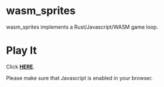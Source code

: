 # wasm_sprites
wasm_sprites implements a Rust/Javascript/WASM game loop.

# Play It
Click **[HERE](https://stbtpersonal.github.io/wasm_sprites/)**.

Please make sure that Javascript is enabled in your browser.  